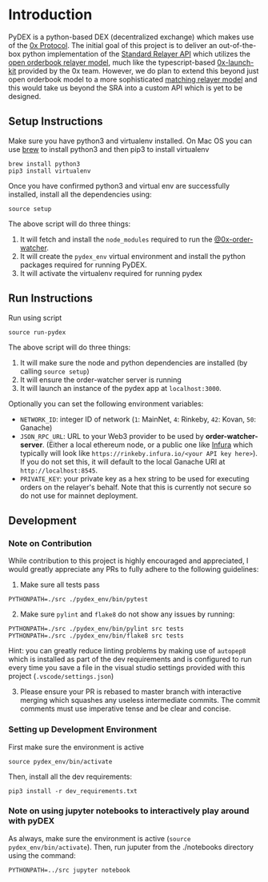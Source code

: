Introduction
=============
PyDEX is a python-based DEX (decentralized exchange) which makes use of the [0x Protocol](https://0x.org/). The initial goal of this project is to deliver an out-of-the-box python implementation of the [Standard Relayer API](https://github.com/0xProject/standard-relayer-api) which utilizes the [open orderbook relayer model](https://0x.org/wiki#Open-Orderbook), much like the typescript-based [0x-launch-kit](https://github.com/0xproject/0x-launch-kit) provided by the 0x team. However, we do plan to extend this beyond just open orderbook model to a more sophisticated [matching relayer model](https://0x.org/wiki#Matching) and this would take us beyond the SRA into a custom API which is yet to be designed.

Setup Instructions
------------------
Make sure you have python3 and virtualenv installed. On Mac OS you can use [brew](https://brew.sh/) to install python3 and then pip3 to install virtualenv
```
brew install python3
pip3 install virtualenv
```
Once you have confirmed python3 and virtual env are successfully installed, install all the dependencies using:
```
source setup
```

The above script will do three things:
1. It will fetch and install the `node_modules` required to run the [@0x-order-watcher](https://github.com/0xProject/0x-monorepo/tree/development/packages/order-watcher). 
2. It will create the `pydex_env` virtual environment and install the python packages required for running PyDEX.
3. It will activate the virtualenv required for running pydex


Run Instructions
----------------
Run using script 

```
source run-pydex
```

The above script will do three things:

1. It will make sure the node and python dependencies are installed (by calling `source setup`)
2. It will ensure the order-watcher server is running
3. It will launch an instance of the pydex app at `localhost:3000`.

Optionally you can set the following environment variables:

* `NETWORK_ID`: integer ID of network (`1`: MainNet, `4`: Rinkeby, `42`: Kovan, `50`: Ganache)
* `JSON_RPC_URL`: URL to your Web3 provider to be used by **order-watcher-server**. (Either a local ethereum node, or a public one like [Infura](https://infura.io) which typically will look like `https://rinkeby.infura.io/<your API key here>`). If you do not set this, it will default to the local Ganache URI at `http://localhost:8545`.
* `PRIVATE_KEY`: your private key as a hex string to be used for executing orders on the relayer's behalf. Note that this is currently not secure so do not use for mainnet deployment.


Development 
-----------
### Note on Contribution
While contribution to this project is highly encouraged and appreciated, I would greatly appreciate any PRs to fully adhere to the following guidelines:

1. Make sure all tests pass
```
PYTHONPATH=./src ./pydex_env/bin/pytest
```

2. Make sure `pylint` and `flake8` do not show any issues by running:
```
PYTHONPATH=./src ./pydex_env/bin/pylint src tests
PYTHONPATH=./src ./pydex_env/bin/flake8 src tests
```

Hint: you can greatly reduce linting problems by making use of `autopep8` which is installed as part of the dev requirements and is configured to run every time you save a file in the visual studio settings provided with this project (`.vscode/settings.json`)

3. Please ensure your PR is rebased to master branch with interactive merging which squashes any useless intermediate commits. The commit comments must use imperative tense and be clear and concise.


### Setting up Development Environment
First make sure the environment is active
```
source pydex_env/bin/activate
```
Then, install all the dev requirements:
```
pip3 install -r dev_requirements.txt
```


### Note on using jupyter notebooks to interactively play around with pyDEX
As always, make sure the environment is active (`source pydex_env/bin/activate`). Then, run juputer from the ./notebooks directory using the command:
```
PYTHONPATH=../src jupyter notebook
```